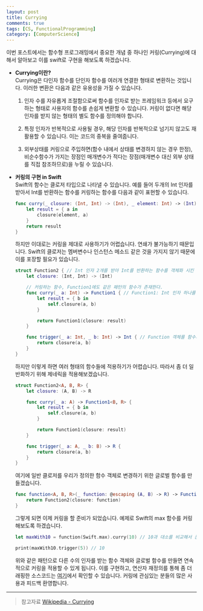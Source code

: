 ```yaml
---
layout: post
title: Currying
comments: true
tags: [CS, FunctionalProgramming]
category: [ComputerScience]
---  
```


이번 포스트에서는 함수형 프로그래밍에서 중요한 개념 중 하나인 커링(Currying)에 대해서 알아보고 이를 swift로 구현을 해보도록 하겠습니다.  

* **Currying이란?**  
  Currying은 다인자 함수를 단인자 함수를 여러개 연결한 형태로 변환하는 것입니다. 이러한 변환은 다음과 같은 유용성을 가질 수 있습니다.  
    
    1. 인자 수를 자유롭게 조절함으로써 함수를 인자로 받는 프레임워크 등에서 요구하는 형태로 사용자의 함수를 손쉽게 변환할 수 있습니다. 커링이 없다면 해당 인자를 받지 않는 형태의 별도 함수를 정의해야 합니다.
    
    2. 특정 인자가 반복적으로 사용될 경우, 해당 인자를 반복적으로 넘기지 않고도 재활용할 수 있습니다. 이는 코드의 중복을 줄여줍니다. 
    
    3. 외부상태를 커링으로 주입하면(함수 내에서 상태를 변경하지 않는 경우 한정), 비순수함수가 가지는 장점인 매개변수가 적다는 장점(매개변수 대신 외부 상태를 직접 참조하므로)을 누릴 수 있습니다.

* **커링의 구현 in Swift**  
   Swift의 함수는 클로저 타입으로 나타낼 수 있습니다. 예를 들어 두개의 Int 인자를 받아서 Int를 반환하는 함수를 커링하는 함수를 다음과 같이 표현할 수 있습니다.

    ```swift
    func curry(_ closure: (Int, Int) -> (Int), _ element: Int) -> (Int) -> (Int) {
        let result = { a in 
            closure(element, a)
        }
        return result
    }
    ```

   하지만 이대로는 커링을 제대로 사용하기가 어렵습니다. 연쇄가 불가능하기 때문입니다. Swift의 클로저는 멤버변수나 인스턴스 메소드 같은 것을 가지지 않기 때문에 이를 포장할 필요가 있습니다.

    ```swift
    struct Function2 { // Int 인자 2개를 받아 Int를 반환하는 함수를 객체화 시킨 것
        let closure: (Int, Int) -> (Int)

        // 커링하는 함수, Function1에도 같은 패턴의 함수가 존재한다.
        func curry(_ a: Int) -> Function1 { // Function1: Int 인자 하나를 받아서 Int를 반환하는 함수를 객체화 시킨 것
            let result = { b in
                self.closure(a, b)
            }

            return Function1(closure: result)
        }

        func trigger(_ a: Int, _ b: Int) -> Int { // Function 객체를 함수처럼 실행하기 위한 함수
            return closure(a, b)
        }
    }
    ``` 

    하지만 이렇게 하면 여러 형태의 함수들에 적용하기가 어렵습니다. 따라서 좀 더 일반화하기 위해 제네릭을 적용해보겠습니다.

    ```swift
    struct Function2<A, B, R> {
        let closure: (A, B) -> R

        func curry(_ a: A) -> Function1<B, R> {
            let result = { b in
                self.closure(a, b)
            }

            return Function1(closure: result)
        }

        func trigger(_ a: A, _ b: B) -> R {
            return closure(a, b)
        }
    }
    ```  

    여기에 일반 클로저를 우리가 정의한 함수 객체로 변경하기 위한 글로벌 함수를 만들겠습니다. 

    ```swift
    func function<A, B, R>(_ function: @escaping (A, B) -> R) -> Function2<A, B, R> {
        return Function2(closure: function)
    }
    ```  

    그렇게 되면 이제 커링을 할 준비가 되었습니다. 예제로 Swift의 max 함수를 커링해보도록 하겠습니다.  


    ```swift
    let maxWith10 = function(Swift.max).curry(10) // 10과 대소를 비교해서 큰 수를 반환하는 함수

    print(maxWith10.trigger(5)) // 10
    ```  
    위와 같은 패턴으로 다른 수의 인자를 받는 함수 객체와 글로벌 함수를 만들면 연속적으로 커링을 적용할 수 있게 됩니다. 이를 구현하고, 연산자 재정의를 통해 좀 더 래핑한 소스코드는 [여기](https://gist.github.com/JCSooHwanCho/a2f043c8435ce973d93d77551fd67a28)에서 확인할 수 있습니다. 커링에 관심있는 분들의 많은 사용과 피드백 환영합니다.  

---

> 참고자료
>  [Wikipedia - Currying](https://en.wikipedia.org/wiki/Currying)